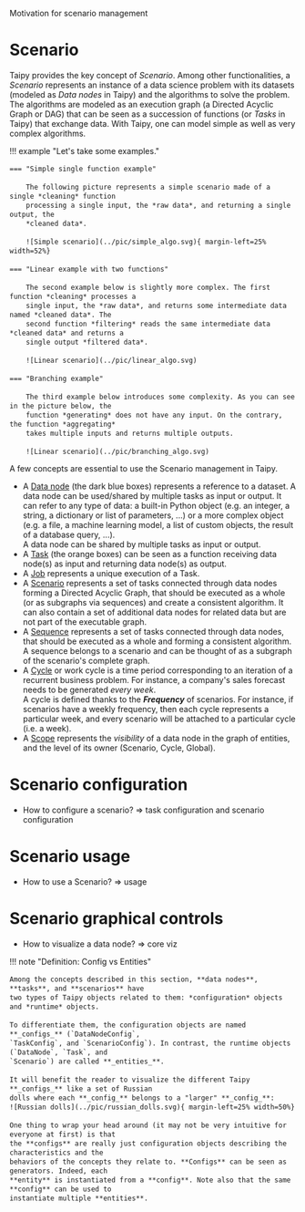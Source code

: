 Motivation for scenario management

# Scenario

Taipy provides the key concept of *Scenario*. Among other functionalities, a *Scenario*
represents an instance of a data science problem with its datasets (modeled as *Data nodes* in Taipy)
and the algorithms to solve the problem. The algorithms are modeled as an execution
graph (a Directed Acyclic Graph or DAG) that can be seen as a succession of functions (or *Tasks* in
Taipy) that exchange data. With Taipy, one can model simple as well as very complex algorithms.

!!! example "Let's take some examples."

    === "Simple single function example"

        The following picture represents a simple scenario made of a single *cleaning* function
        processing a single input, the *raw data*, and returning a single output, the
        *cleaned data*.

        ![Simple scenario](../pic/simple_algo.svg){ margin-left=25% width=52%}

    === "Linear example with two functions"

        The second example below is slightly more complex. The first function *cleaning* processes a
        single input, the *raw data*, and returns some intermediate data named *cleaned data*. The
        second function *filtering* reads the same intermediate data *cleaned data* and returns a
        single output *filtered data*.

        ![Linear scenario](../pic/linear_algo.svg)

    === "Branching example"

        The third example below introduces some complexity. As you can see in the picture below, the
        function *generating* does not have any input. On the contrary, the function *aggregating*
        takes multiple inputs and returns multiple outputs.

        ![Linear scenario](../pic/branching_algo.svg)

A few concepts are essential to use the Scenario management in Taipy.

- A [Data node](data-node.md) (the dark blue boxes) represents a reference to a dataset. A data node
  can be used/shared by multiple tasks as input or output. It can refer to any type of data: a
  built-in Python object (e.g. an integer, a string, a dictionary or list of parameters, ...) or a
  more complex object (e.g. a file, a machine learning model, a list of custom objects, the result
  of a database query, ...).<br/>
  A data node can be shared by multiple tasks as input or output.
- A [Task](task.md) (the orange boxes) can be seen as a function receiving data node(s) as input and
  returning data node(s) as output.
- A [Job](job.md) represents a unique execution of a Task.
- A [Scenario](scenario.md) represents a set of tasks connected through data nodes forming a
  Directed Acyclic Graph, that should be executed as a whole (or as subgraphs via sequences) and
  create a consistent algorithm. It can also contain a set of additional data nodes for related data
  but are not part of the executable graph.
- A [Sequence](sequence.md) represents a set of tasks connected through data nodes, that should be
  executed as a whole and forming a consistent algorithm. A sequence belongs to a scenario and can
  be thought of as a subgraph of the scenario's complete graph.
- A [Cycle](cycle.md) or work cycle is a time period corresponding to an iteration of a recurrent
  business problem. For instance, a company's sales forecast needs to be generated
  *every week*.<br/>
  A cycle is defined thanks to the **_Frequency_** of scenarios. For instance, if scenarios have a
  weekly frequency, then each cycle represents a particular week, and every scenario will be
  attached to a particular cycle (i.e. a week).
- A [Scope](../../data-integration/scope.md) represents the *visibility* of a data node in the graph of entities, and the
  level of its owner (Scenario, Cycle, Global).

# Scenario configuration

- How to configure a scenario? => task configuration and scenario configuration

# Scenario usage

- How to use a Scenario? => usage

# Scenario graphical controls

- How to visualize a data node? => core viz


!!! note "Definition: Config vs Entities"

    Among the concepts described in this section, **data nodes**, **tasks**, and **scenarios** have
    two types of Taipy objects related to them: *configuration* objects and *runtime* objects.

    To differentiate them, the configuration objects are named **_configs_** (`DataNodeConfig`,
    `TaskConfig`, and `ScenarioConfig`). In contrast, the runtime objects (`DataNode`, `Task`, and
    `Scenario`) are called **_entities_**.

    It will benefit the reader to visualize the different Taipy **_configs_** like a set of Russian
    dolls where each **_config_** belongs to a "larger" **_config_**:
    ![Russian dolls](../pic/russian_dolls.svg){ margin-left=25% width=50%}

    One thing to wrap your head around (it may not be very intuitive for everyone at first) is that
    the **configs** are really just configuration objects describing the characteristics and the
    behaviors of the concepts they relate to. **Configs** can be seen as generators. Indeed, each
    **entity** is instantiated from a **config**. Note also that the same **config** can be used to
    instantiate multiple **entities**.

